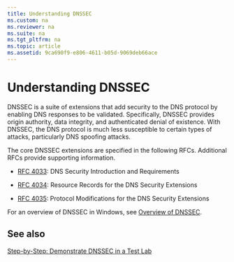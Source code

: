```yaml
---
title: Understanding DNSSEC
ms.custom: na
ms.reviewer: na
ms.suite: na
ms.tgt_pltfrm: na
ms.topic: article
ms.assetid: 9ca690f9-e806-4611-b05d-9069deb66ace
---
```

# Understanding DNSSEC
DNSSEC is a suite of extensions that add security to the DNS protocol by enabling DNS responses to be validated. Specifically, DNSSEC provides origin authority, data integrity, and authenticated denial of existence. With DNSSEC, the DNS protocol is much less susceptible to certain types of attacks, particularly DNS spoofing attacks.  
  
The core DNSSEC extensions are specified in the following RFCs. Additional RFCs provide supporting information.  
  
-   [RFC 4033](http://www.ietf.org/rfc/rfc4033.txt): DNS Security Introduction and Requirements  
  
-   [RFC 4034](http://www.ietf.org/rfc/rfc4034.txt): Resource Records for the DNS Security Extensions  
  
-   [RFC 4035](http://www.ietf.org/rfc/rfc4035.txt): Protocol Modifications for the DNS Security Extensions  
  
For an overview of DNSSEC in Windows, see [Overview of DNSSEC](../Topic/Overview-of-DNSSEC.md).  
  
## See also  
[Step\-by\-Step: Demonstrate DNSSEC in a Test Lab](../Topic/Step-by-Step--Demonstrate-DNSSEC-in-a-Test-Lab.md)  
  

